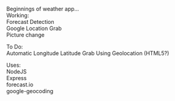 Beginnings of weather app...
<br>
Working:
<br>Forecast Detection
<br>Google Location Grab
<br>Picture change


To Do:
<br>
Automatic Longitude Latitude Grab Using Geolocation (HTML5?)
<br>

Uses:
<br>NodeJS
<br>Express
<br>forecast.io
<br>google-geocoding

